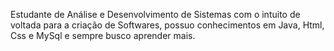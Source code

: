 Estudante de Análise e Desenvolvimento de Sistemas com o intuito de voltada para a criação de Softwares, possuo conhecimentos em Java, Html, Css e MySql e sempre busco aprender mais.
